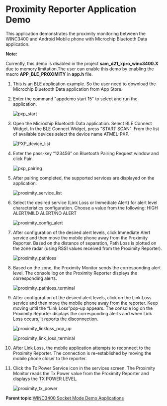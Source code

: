 # Proximity Reporter Application Demo

This application demonstrates the proximity monitoring between the WINC3400 and Android Mobile phone with Microchip Bluetooth Data application.

**Note:**

Currently, this demo is disabled in the project **sam\_d21\_xpro\_winc3400.X** due to memory limitation.The user can enable this demo by enabling the macro **APP\_BLE\_PROXIMITY** in **app.h** file.

1.  This is an BLE application example. So the user need to download the Microchip Bluetooth Data application from App Store.

2.  Enter the command "appdemo start 15" to select and run the application.

    ![pxp_start](GUID-17DEEF02-5E12-4982-9E18-4C72324D405E-low.png)

3.  Open the Microchip Bluetooth Data application. Select BLE Connect Widget. In the BLE Connect Widget, press "START SCAN". From the list of available devices select the device name ATMEL-PXP.

    ![PXP_device_list](GUID-22E29F31-27E6-4CD6-97FC-0210E3895B14-low.png)

4.  Enter the pass-key “123456” on Bluetooth Pairing Request window and click Pair.

    ![pxp_pairing](GUID-BF820EE5-7E70-4B65-B5BE-8C4DF4E511FA-low.png)

5.  After pairing completed, the supported services are displayed on the application.

    ![proximity_service_list](GUID-276C20C7-6AA7-425B-B8FB-9CA0851AF5E7-low.png)

6.  Select the desired service \(Link Loss or Immediate Alert\) for alert level characteristics configuration. Choose a value from the following: HIGH ALERT/MILD ALERT/NO ALERT

    ![proximity_config_alert](GUID-F51DFB29-88E0-4E7C-B603-75E47C3B456E-low.png)

7.  After configuration of the desired alert levels, click Immediate Alert service and then move the mobile phone away from the Proximity Reporter. Based on the distance of separation, Path Loss is plotted on the zone radar \(using RSSI values received from the Proximity Reporter\).

    ![proximity_pathloss](GUID-21367863-F8A0-41CA-B462-1090F98D7B40-low.png)

8.  Based on the zone, the Proximity Monitor sends the corresponding alert level. The console log on the Proximity Reporter displays the corresponding alerts.

    ![proximity_pathloss_terminal](GUID-B7F64F1D-6DB0-41D1-A83F-FFA598CABA3E-low.png)

9.  After configuration of the desired alert levels, click on the Link Loss service and then move the mobile phone away from the reporter. Keep moving until the “Link Loss”pop-up appears. The console log on the Proximity Reporter displays the corresponding alerts and when Link Loss occurs, it reports the disconnection.

    ![proximity_linkloss_pop_up](GUID-F82114C9-474A-4D11-AE12-D49FAFAE75B7-low.png)

    ![proximity_link_loss_terminal](GUID-83593EBA-703F-4D4F-B3D5-E4ADD8F2066E-low.png)

10. After Link Loss, the mobile application attempts to reconnect to the Proximity Reporter. The connection is re-established by moving the mobile phone closer to the reporter.

11. Click the Tx Power Service icon in the services screen. The Proximity Monitor reads the Tx Power value from the Proximity Reporter and displays the TX POWER LEVEL.

    ![proximity_tx_power](GUID-CA31A416-AB55-4542-B80F-A2EFD4A55983-low.png)


**Parent topic:**[WINC3400 Socket Mode Demo Applications](GUID-0F3F81B8-4EC2-400B-BA38-648D7FD12A61.md)

